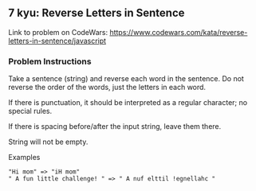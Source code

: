 ## 7 kyu: Reverse Letters in Sentence

Link to problem on CodeWars: https://www.codewars.com/kata/reverse-letters-in-sentence/javascript

### Problem Instructions

Take a sentence (string) and reverse each word in the sentence. Do not reverse the order of the words, just the letters in each word.

If there is punctuation, it should be interpreted as a regular character; no special rules.

If there is spacing before/after the input string, leave them there.

String will not be empty.

Examples

```
"Hi mom" => "iH mom"
" A fun little challenge! " => " A nuf elttil !egnellahc "
```
